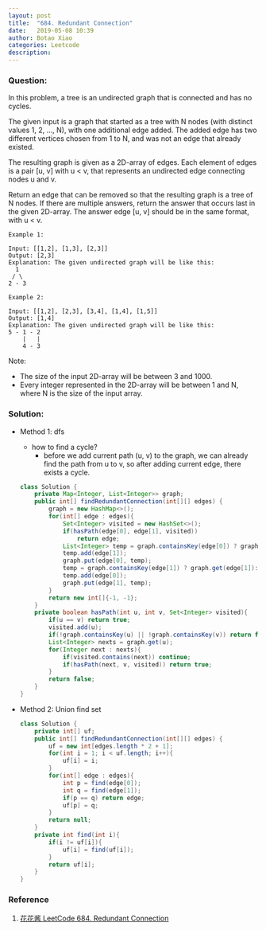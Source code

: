 ```yaml
---
layout: post
title:  "684. Redundant Connection"
date:   2019-05-08 10:39
author: Botao Xiao
categories: Leetcode
description:
---
```

### Question:
 In this problem, a tree is an undirected graph that is connected and has no cycles.

The given input is a graph that started as a tree with N nodes (with distinct values 1, 2, ..., N), with one additional edge added. The added edge has two different vertices chosen from 1 to N, and was not an edge that already existed.

The resulting graph is given as a 2D-array of edges. Each element of edges is a pair [u, v] with u < v, that represents an undirected edge connecting nodes u and v.

Return an edge that can be removed so that the resulting graph is a tree of N nodes. If there are multiple answers, return the answer that occurs last in the given 2D-array. The answer edge [u, v] should be in the same format, with u < v.

```
Example 1:

Input: [[1,2], [1,3], [2,3]]
Output: [2,3]
Explanation: The given undirected graph will be like this:
  1
 / \
2 - 3

Example 2:

Input: [[1,2], [2,3], [3,4], [1,4], [1,5]]
Output: [1,4]
Explanation: The given undirected graph will be like this:
5 - 1 - 2
    |   |
    4 - 3
```

Note:
* The size of the input 2D-array will be between 3 and 1000.
* Every integer represented in the 2D-array will be between 1 and N, where N is the size of the input array.

### Solution:
* Method 1: dfs
    * how to find a cycle?
        * before we add current path (u, v) to the graph, we can already find the path from u to v, so after adding current edge, there exists a cycle.
    ```Java
    class Solution {
        private Map<Integer, List<Integer>> graph;
        public int[] findRedundantConnection(int[][] edges) {
            graph = new HashMap<>();
            for(int[] edge : edges){
                Set<Integer> visited = new HashSet<>();
                if(hasPath(edge[0], edge[1], visited))
                    return edge;
                List<Integer> temp = graph.containsKey(edge[0]) ? graph.get(edge[0]): new ArrayList<>();
                temp.add(edge[1]);
                graph.put(edge[0], temp);
                temp = graph.containsKey(edge[1]) ? graph.get(edge[1]): new ArrayList<>();
                temp.add(edge[0]);
                graph.put(edge[1], temp);
            }
            return new int[]{-1, -1};
        }
        private boolean hasPath(int u, int v, Set<Integer> visited){
            if(u == v) return true;
            visited.add(u);
            if(!graph.containsKey(u) || !graph.containsKey(v)) return false;
            List<Integer> nexts = graph.get(u);
            for(Integer next : nexts){
                if(visited.contains(next)) continue;
                if(hasPath(next, v, visited)) return true;
            }
            return false;
        }
    }
    ```

* Method 2: Union find set
  ```Java
  class Solution {
      private int[] uf;
      public int[] findRedundantConnection(int[][] edges) {
          uf = new int[edges.length * 2 + 1];
          for(int i = 1; i < uf.length; i++){
              uf[i] = i;
          }
          for(int[] edge : edges){
              int p = find(edge[0]);
              int q = find(edge[1]);
              if(p == q) return edge;
              uf[p] = q;
          }
          return null;
      }
      private int find(int i){
          if(i != uf[i]){
              uf[i] = find(uf[i]);
          }
          return uf[i];
      }
  }
  ```

### Reference
1. [花花酱 LeetCode 684. Redundant Connection](http://zxi.mytechroad.com/blog/tree/leetcode-684-redundant-connection/)
